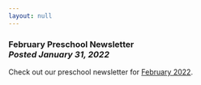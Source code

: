 ```yaml
---
layout: null
---
```


<h3 class="ui header">
  February Preschool Newsletter
  <div class="sub header">
    <i>Posted January 31, 2022</i>
  </div>
</h3>

Check out our preschool newsletter for
<a href="{{ site.baseurl }}/assets/newsletters/2021-2022/COH_February_2022_Newsletter.pdf">February 2022</a>.
